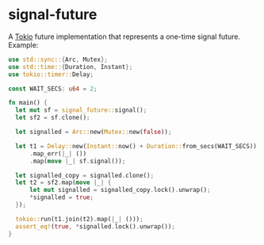 # signal-future

A [Tokio](https://tokio.rs/) future implementation that represents a one-time signal future. Example:

```rust
use std::sync::{Arc, Mutex};
use std::time::{Duration, Instant};
use tokio::timer::Delay;

const WAIT_SECS: u64 = 2;

fn main() {
  let mut sf = signal_future::signal();
  let sf2 = sf.clone();

  let signalled = Arc::new(Mutex::new(false));

  let t1 = Delay::new(Instant::now() + Duration::from_secs(WAIT_SECS))
      .map_err(|_| ())
      .map(move |_| sf.signal());

  let signalled_copy = signalled.clone();
  let t2 = sf2.map(move |_| {
      let mut signalled = signalled_copy.lock().unwrap();
      *signalled = true;
  });

  tokio::run(t1.join(t2).map(|_| ()));
  assert_eq!(true, *signalled.lock().unwrap());
}
```